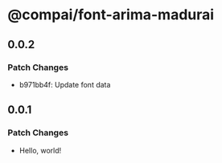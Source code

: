 # @compai/font-arima-madurai

## 0.0.2

### Patch Changes

- b971bb4f: Update font data

## 0.0.1

### Patch Changes

- Hello, world!
